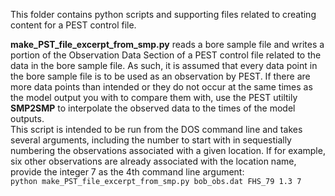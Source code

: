 This folder contains python scripts and supporting files related to creating content for a PEST control file. 

__make_PST_file_excerpt_from_smp.py__ reads a bore sample file and writes a portion of the Observation Data Section of a PEST control file related to the data in the bore sample file. As such, it is assumed that every data point in the bore sample file is to be used as an observation by PEST. If there are more data points than intended or they do not occur at the same times as the model output you with to compare them with, use the PEST utiltily __SMP2SMP__ to interpolate the observed data to the times of the model outputs. <br />
This script is intended to be run from the DOS command line and takes several arguments, including the number to start with  in sequestially 
numbering the observations associated with a given location. If for example, six other observations are already associated with the 
location name, provide the integer 7 as the 4th command line argument:<br />
``python make_PST_file_excerpt_from_smp.py bob_obs.dat FHS_79 1.3 7``
